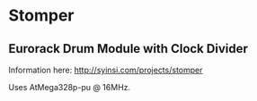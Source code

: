 # Stomper
## Eurorack Drum Module with Clock Divider
 
Information here: http://syinsi.com/projects/stomper

Uses AtMega328p-pu @ 16MHz. 
